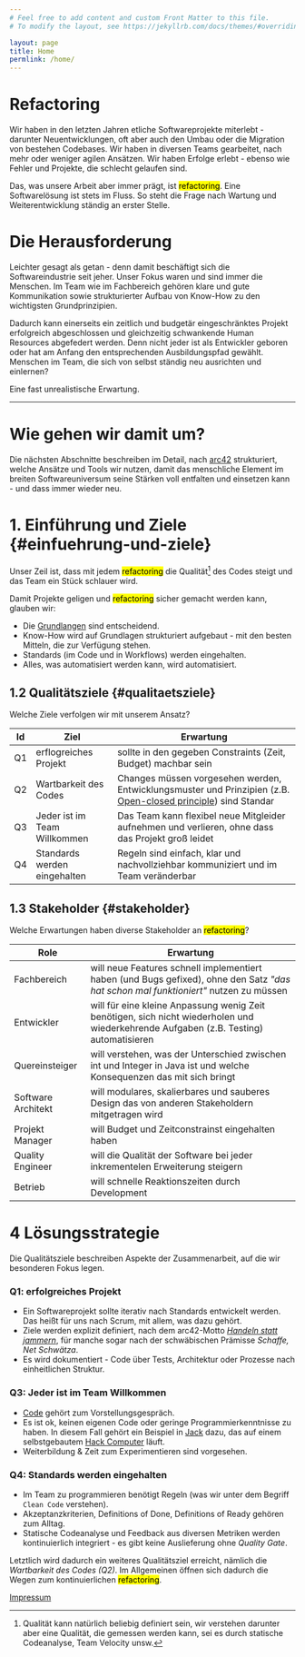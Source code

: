 ```yaml
---
# Feel free to add content and custom Front Matter to this file.
# To modify the layout, see https://jekyllrb.com/docs/themes/#overriding-theme-defaults

layout: page
title: Home
permlink: /home/
---
```


# Refactoring
Wir haben in den letzten Jahren etliche Softwareprojekte miterlebt - darunter Neuentwicklungen, oft aber auch den Umbau oder die Migration von bestehen Codebases.
Wir haben in diversen Teams gearbeitet, nach mehr oder weniger agilen Ansätzen. Wir haben Erfolge erlebt - ebenso wie Fehler und Projekte, die schlecht gelaufen sind.

Das, was unsere Arbeit aber immer prägt, ist <mark>refactoring</mark>. Eine Softwarelösung ist stets im Fluss. So steht die Frage nach Wartung und Weiterentwicklung ständig an erster Stelle.
 
# Die Herausforderung
Leichter gesagt als getan - denn damit beschäftigt sich die Softwareindustrie seit jeher. 
Unser Fokus waren und sind immer die Menschen. Im Team wie im Fachbereich gehören klare und gute Kommunikation sowie strukturierter Aufbau von Know-How zu den wichtigsten Grundprinzipien.

Dadurch kann einerseits ein zeitlich und budgetär eingeschränktes Projekt erfolgreich abgeschlossen und gleichzeitig schwankende Human Resources abgefedert werden. Denn nicht jeder ist als Entwickler geboren oder hat am Anfang den entsprechenden Ausbildungspfad gewählt. Menschen im Team, die sich von selbst ständig neu ausrichten und einlernen? 

Eine fast unrealistische Erwartung.


---
# Wie gehen wir damit um?
Die nächsten Abschnitte beschreiben im Detail, nach [arc42](https://arc42.org) strukturiert, welche Ansätze und Tools wir nutzen, damit das menschliche Element im breiten Softwareuniversum seine Stärken voll entfalten und einsetzen kann - und dass immer wieder neu.


# 1. Einführung und Ziele {#einfuehrung-und-ziele}
 
Unser Zeil ist, dass mit jedem <mark>refactoring</mark> die Qualität[^1] des Codes steigt und das Team ein Stück schlauer wird. 

Damit Projekte geligen und <mark>refactoring</mark> sicher gemacht werden kann, glauben wir:

- Die [Grundlangen](/grundlagen/) sind entscheidend.
- Know-How wird auf Grundlagen strukturiert aufgebaut - mit den besten Mitteln, die zur Verfügung stehen.
- Standards (im Code und in Workflows) werden eingehalten.
- Alles, was automatisiert werden kann, wird automatisiert.



## 1.2 Qualitätsziele {#qualitaetsziele}

Welche Ziele verfolgen wir mit unserem Ansatz? 

|Id| Ziel      | Erwartung |
|--| ----------- | ----------- |
|Q1| erflogreiches Projekt | sollte in den gegeben Constraints (Zeit, Budget) machbar sein    |
|Q2| Wartbarkeit des Codes     | Changes müssen vorgesehen werden, Entwicklungsmuster und Prinzipien (z.B. [Open-closed principle](https://en.wikipedia.org/wiki/Open–closed_principle)) sind Standar       |
|Q3| Jeder ist im Team Willkommen      | Das Team kann flexibel neue Mitgleider aufnehmen und verlieren, ohne dass das Projekt groß leidet       |
|Q4| Standards werden eingehalten     | Regeln sind einfach, klar und nachvollziehbar kommuniziert und im Team veränderbar       |

## 1.3 Stakeholder {#stakeholder}

Welche Erwartungen haben diverse Stakeholder an <mark>refactoring</mark>?

| Role      | Erwartung |
| ----------- | ----------- |
| Fachbereich | will neue Features schnell implementiert haben (und Bugs gefixed), ohne den Satz *"das hat schon mal funktioniert"* nutzen zu müssen        |
| Entwickler      | will für eine kleine Anpassung wenig Zeit benötigen, sich nicht wiederholen und wiederkehrende Aufgaben (z.B. Testing) automatisieren   |
| Quereinsteiger   | will verstehen, was der Unterschied zwischen int und Integer in Java ist und welche Konsequenzen das mit sich bringt       |
| Software Architekt   | will modulares, skalierbares und sauberes Design das von anderen Stakeholdern mitgetragen wird      |
| Projekt Manager   | will Budget und Zeitconstrainst eingehalten haben      |
| Quality Engineer  | will die Qualität der Software bei jeder inkrementelen Erweiterung steigern         |
| Betrieb | will schnelle Reaktionszeiten durch Development        |


# 4 Lösungsstrategie

Die Qualitätsziele beschreiben Aspekte der Zusammenarbeit, auf die wir besonderen Fokus legen.

### Q1: erfolgreiches Projekt
- Ein Softwareprojekt sollte iterativ nach Standards entwickelt werden. Das heißt für uns nach Scrum, mit allem, was dazu gehört.
- Ziele werden explizit definiert, nach dem arc42-Motto [*Handeln statt jammern*](https://www.arc42.de/downloads/Handeln-statt-Jammern.pdf), für manche sogar nach der schwäbischen Prämisse *Schaffe, Net Schwätza*.
- Es wird dokumentiert - Code über Tests, Architektur oder Prozesse nach einheitlichen Struktur.

### Q3: Jeder ist im Team Willkommen  
- [Code](https://www.joelonsoftware.com/2006/10/25/the-guerrilla-guide-to-interviewing-version-30/) gehört zum Vorstellungsgespräch.
- Es ist ok, keinen eigenen Code oder geringe Programmierkenntnisse zu haben. In diesem Fall gehört ein Beispiel in [Jack](https://www.nand2tetris.org) dazu, das auf einem selbstgebautem [Hack Computer](https://www.nand2tetris.org/course) läuft.
- Weiterbildung & Zeit zum Experimentieren sind vorgesehen.

### Q4: Standards werden eingehalten 
- Im Team zu programmieren benötigt Regeln (was wir unter dem Begriff `Clean Code` verstehen).
- Akzeptanzkriterien, Definitions of Done, Definitions of Ready gehören zum Alltag.
- Statische Codeanalyse und Feedback aus diversen Metriken werden kontinuierlich integriert - es gibt keine Auslieferung ohne *Quality Gate*.

Letztlich wird dadurch ein weiteres Qualitätsziel erreicht, nämlich die *Wartbarkeit des Codes (Q2)*. Im Allgemeinen öffnen sich dadurch die Wegen zum kontinuierlichen <mark>refactoring</mark>.  



[^1]: Qualität kann natürlich beliebig definiert sein, wir verstehen darunter aber eine Qualität, die gemessen werden kann, sei es durch statische Codeanalyse, Team Velocity unsw.

[Impressum](/impressum/) 